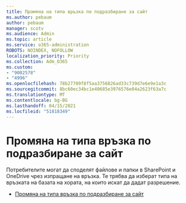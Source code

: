 ```yaml
---
title: Промяна на типа връзка по подразбиране за сайт
ms.author: pebaum
author: pebaum
manager: scotv
ms.audience: Admin
ms.topic: article
ms.service: o365-administration
ROBOTS: NOINDEX, NOFOLLOW
localization_priority: Priority
ms.collection: Adm_O365
ms.custom:
- "9002578"
- "4996"
ms.openlocfilehash: 78b27709f8f5aa3756826ad33c739d7e6e9e1a3c
ms.sourcegitcommit: 8bc60ec34bc1e40685e3976576e04a2623f63a7c
ms.translationtype: MT
ms.contentlocale: bg-BG
ms.lasthandoff: 04/15/2021
ms.locfileid: "51818349"
---
```

# <a name="change-the-default-link-type-for-a-site"></a>Промяна на типа връзка по подразбиране за сайт

Потребителите могат да споделят файлове и папки в SharePoint и OneDrive чрез изпращане на връзка. Те трябва да изберат типа на връзката на базата на хората, на които искат да дадат разрешение.

- [Промяна на типа връзка по подразбиране за сайт](https://docs.microsoft.com/sharepoint/change-default-sharing-link)
